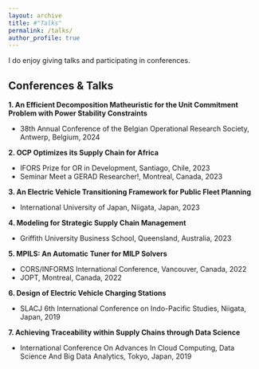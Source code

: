 ```yaml
---
layout: archive
title: #"Talks"
permalink: /talks/
author_profile: true
---
```


I do enjoy giving talks and participating in conferences.

Conferences & Talks
------

**1. An Efficient Decomposition Matheuristic for the Unit Commitment Problem with Power Stability Constraints**
- 38th Annual Conference of the Belgian Operational Research Society, Antwerp, Belgium, 2024

**2. OCP Optimizes its Supply Chain for Africa**
- IFORS Prize for OR in Development, Santiago, Chile, 2023
- Seminar Meet a GERAD Researcher!, Montreal, Canada, 2023

**3. An Electric Vehicle Transitioning Framework for Public Fleet Planning**
- International University of Japan, Niigata, Japan, 2023

**4. Modeling for Strategic Supply Chain Management**
- Griffith University Business School, Queensland, Australia, 2023

**5. MPILS: An Automatic Tuner for MILP Solvers**
 - CORS/INFORMS International Conference, Vancouver, Canada, 2022
 - JOPT, Montreal, Canada, 2022

**6. Design of Electric Vehicle Charging Stations**
 - SLACJ 6th International Conference on Indo-Pacific Studies, Niigata, Japan, 2019

**7. Achieving Traceability within Supply Chains through Data Science**
 - International Conference On Advances In Cloud Computing, Data Science And Big Data Analytics, Tokyo, Japan, 2019